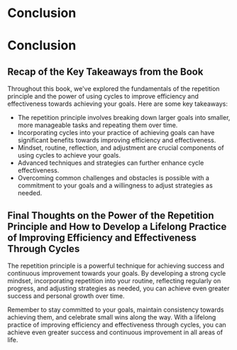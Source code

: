 # Conclusion

Conclusion
==========

Recap of the Key Takeaways from the Book
----------------------------------------

Throughout this book, we've explored the fundamentals of the repetition principle and the power of using cycles to improve efficiency and effectiveness towards achieving your goals. Here are some key takeaways:

* The repetition principle involves breaking down larger goals into smaller, more manageable tasks and repeating them over time.
* Incorporating cycles into your practice of achieving goals can have significant benefits towards improving efficiency and effectiveness.
* Mindset, routine, reflection, and adjustment are crucial components of using cycles to achieve your goals.
* Advanced techniques and strategies can further enhance cycle effectiveness.
* Overcoming common challenges and obstacles is possible with a commitment to your goals and a willingness to adjust strategies as needed.

Final Thoughts on the Power of the Repetition Principle and How to Develop a Lifelong Practice of Improving Efficiency and Effectiveness Through Cycles
-------------------------------------------------------------------------------------------------------------------------------------------------------

The repetition principle is a powerful technique for achieving success and continuous improvement towards your goals. By developing a strong cycle mindset, incorporating repetition into your routine, reflecting regularly on progress, and adjusting strategies as needed, you can achieve even greater success and personal growth over time.

Remember to stay committed to your goals, maintain consistency towards achieving them, and celebrate small wins along the way. With a lifelong practice of improving efficiency and effectiveness through cycles, you can achieve even greater success and continuous improvement in all areas of life.